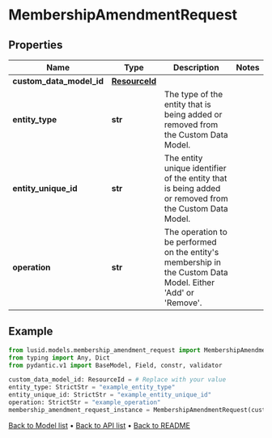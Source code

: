 # MembershipAmendmentRequest

## Properties
Name | Type | Description | Notes
------------ | ------------- | ------------- | -------------
**custom_data_model_id** | [**ResourceId**](ResourceId.md) |  | 
**entity_type** | **str** | The type of the entity that is being added or removed from the Custom Data Model. | 
**entity_unique_id** | **str** | The entity unique identifier of the entity that is being added or removed from the Custom Data Model. | 
**operation** | **str** | The operation to be performed on the entity&#39;s membership in the Custom Data Model. Either &#39;Add&#39; or &#39;Remove&#39;. | 
## Example

```python
from lusid.models.membership_amendment_request import MembershipAmendmentRequest
from typing import Any, Dict
from pydantic.v1 import BaseModel, Field, constr, validator

custom_data_model_id: ResourceId = # Replace with your value
entity_type: StrictStr = "example_entity_type"
entity_unique_id: StrictStr = "example_entity_unique_id"
operation: StrictStr = "example_operation"
membership_amendment_request_instance = MembershipAmendmentRequest(custom_data_model_id=custom_data_model_id, entity_type=entity_type, entity_unique_id=entity_unique_id, operation=operation)

```

[Back to Model list](../README.md#documentation-for-models) &#8226; [Back to API list](../README.md#documentation-for-api-endpoints) &#8226; [Back to README](../README.md)

